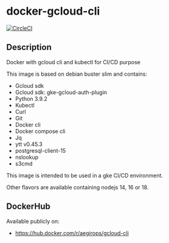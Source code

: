 # docker-gcloud-cli

[![CircleCI](https://circleci.com/gh/aegirops/docker-gcloud-cli.svg?style=svg)](https://circleci.com/gh/aegirops/docker-gcloud-cli)

## Description

Docker with gcloud cli and kubectl for CI/CD purpose

This image is based on debian buster slim and contains:

- Gcloud sdk
- Gcloud sdk: gke-gcloud-auth-plugin
- Python 3.9.2
- Kubectl
- Curl
- Git
- Docker cli
- Docker compose cli
- Jq
- ytt v0.45.3
- postgresql-client-15
- nslookup
- s3cmd

This image is intended to be used in a gke CI/CD environment.

Other flavors are available containing nodejs 14, 16 or 18.

## DockerHub

Available publicly on:

- https://hub.docker.com/r/aegirops/gcloud-cli
